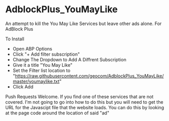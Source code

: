 # AdblockPlus_YouMayLike
An attempt to kill the You May Like Services but leave other ads alone. For AdBlock Plus

To Install

* Open ABP Options
* Click "+ Add filter subscription"
* Change The Dropdown to Add A Diffrent Subscription
* Give it a title "You May Like"
* Set the Filter list location to "https://raw.githubusercontent.com/geocom/AdblockPlus_YouMayLike/master/youmaylike.txt"
* Click Add

Push Requests Welcome. 
If you find one of these services that are not covered. 
I'm not going to go into how to do this but you will need to get the URL for the Javascipt file that the website loads. You can do this by looking at the page code around the location of said "ad"
